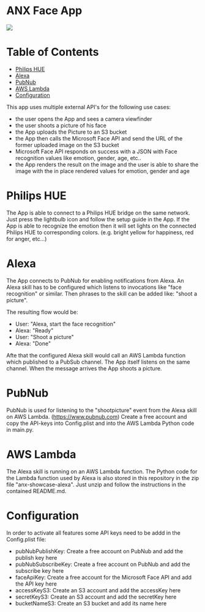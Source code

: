 # ANX Face App

<img src="https://raw.githubusercontent.com/anexia-it/anexia-showcase-app-ios/master/1.png" >

Table of Contents
=================

* [Philips HUE](#philips-hue)
* [Alexa](#alexa)
* [PubNub](#pubnub)
* [AWS Lambda](#aws-lambda)
* [Configuration](#configuration)

This app uses multiple external API's for the following use cases:

- the user opens the App and sees a camera viewfinder
- the user shoots a picture of his face
- the App uploads the Picture to an S3 bucket
- the App then calls the Microsoft Face API and send the URL of the former uploaded image on the S3 bucket
- Microsoft Face API responds on success with a JSON with Face recognition values like emotion, gender, age, etc..
- the App renders the result on the image and the user is able to share the image with the in place rendered values for emotion, gender and age


# Philips HUE

The App is able to connect to a Philips HUE bridge on the same network. Just press the lightbulb icon and follow the setup guide in the App. If the App is able to recognize the emotion then it will set lights on the connected Philips HUE to corresponding colors. (e.g. bright yellow for happiness, red for anger, etc...)


# Alexa

The App connects to PubNub for enabling notifications from Alexa. An Alexa skill has to be configured which listens to invocations like "face recognition" or similar. Then phrases to the skill can be added like: "shoot a picture".

The resulting flow would be:

* User: "Alexa, start the face recognition"
* Alexa: "Ready"
* User: "Shoot a picture"
* Alexa: "Done"

Afte that the configured Alexa skill would call an AWS Lambda function which published to a PubSub channel. The App itself listens on the same channel. When the message arrives the App shoots a picture.


# PubNub 

PubNub is used for listening to the "shootpicture" event from the Alexa skill on AWS Lambda. (https://www.pubnub.com) Create a free account and copy the API-keys into Config.plist and into the AWS Lambda Python code in main.py.


# AWS Lambda

The Alexa skill is running on an AWS Lambda function. The Python code for the Lambda function used by Alexa is also stored in this repository in the zip file "anx-showcase-alexa". Just unzip and follow the instructions in the contained README.md.

# Configuration

In order to activate all features some API keys need to be addd in the Config.plist file:

* pubNubPublishKey: Create a free account on PubNub and add the publish key here
* pubNubSubscribeKey: Create a free account on PubNub and add the subscribe key here
* faceApiKey: Create a free account for the Microsoft Face API and add the API key here
* accessKeyS3: Create an S3 account and add the accessKey here
* secretKeyS3: Create an S3 account and add the secretKey here
* bucketNameS3: Create an S3 bucket and add its name here
